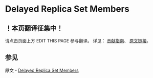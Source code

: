 # Delayed Replica Set Members

## ！本页翻译征集中！

请点击页面上方 EDIT THIS PAGE 参与翻译。
详见：
[贡献指南]( https://github.com/JinMuInfo/MongoDB-Manual-zh/blob/master/CONTRIBUTING.md )、
[原文链接](  https://docs.mongodb.com/manual/core/replica-set-delayed-member/  )。

## 参见

原文 - [Delayed Replica Set Members]( https://docs.mongodb.com/manual/core/replica-set-delayed-member/ )

